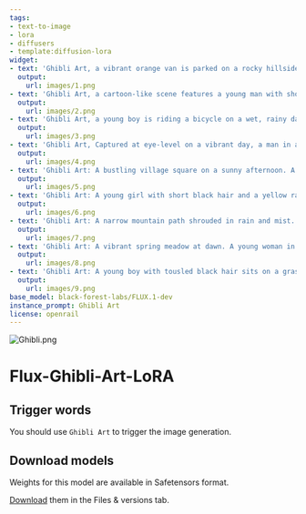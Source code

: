 ```yaml
---
tags:
- text-to-image
- lora
- diffusers
- template:diffusion-lora
widget:
- text: 'Ghibli Art, a vibrant orange van is parked on a rocky hillside. The van is adorned with a white roof, adorned with an orange patch, adding a pop of color to the scene. A man in a yellow hooded sweatshirt and jeans is standing on the roof of the van, looking out at the view of the mountain range. The sky is a deep blue, dotted with fluffy white clouds. To the right of the man, a large brown backpack is draped over the vans head. The mountain range is covered in snow, adding to the authenticity of the image.'
  output:
    url: images/1.png
- text: 'Ghibli Art, a cartoon-like scene features a young man with short brown hair, dressed in a white t-shirt, brown pants, and brown boots, standing on a cliff overlooking a valley. He is holding a map in his right hand, and a brown backpack on his left shoulder. The valley is filled with lush green trees, and the valley is bordered by a mountain range. The sky is a deep blue, dotted with white clouds, adding a pop of color to the scene.'
  output:
    url: images/2.png
- text: 'Ghibli Art, a young boy is riding a bicycle on a wet, rainy day. The boy is dressed in a bright orange shirt, gray pants, and a red backpack. His helmet is black, and he is facing the right side of the frame. The bicycle is casting a shadow on the water, and the water is reflecting the boys reflection. To the left of the boy, a field of yellow corn is growing, and to the right of the field is a house with a red roof. The sky is filled with dark gray clouds, adding a touch of color to the scene.'
  output:
    url: images/3.png
- text: 'Ghibli Art, Captured at eye-level on a vibrant day, a man in a blue shirt, and a straw hat is standing in a field of wheat. The man is holding a rifle in his right hand, while his left hand is resting on a wooden fence. In the distance, a brown barn with a brown roof is seen, nestled in the field. The barn is surrounded by trees and a metal tower. The sky is a deep blue, dotted with white clouds, adding a touch of color to the scene.'
  output:
    url: images/4.png
- text: 'Ghibli Art: A bustling village square on a sunny afternoon. A boy in a red scarf and green jacket rides a vintage bicycle through the cobblestone streets, carrying a basket full of bread loaves. To his left, a lively market is set up with colorful stalls, while to his right, a fountain with a bronze statue glistens in the sunlight. The sky is a vivid blue with cotton-like clouds, and the buildings are adorned with flowering vines and wooden shutters.'
  output:
    url: images/5.png
- text: 'Ghibli Art: A young girl with short black hair and a yellow raincoat stands under a red umbrella in the middle of a cobblestone street. Rain falls steadily, creating ripples in puddles around her feet. Behind her, a small bakery with a warm, glowing light spills onto the street, and its wooden sign sways gently in the wind. The sky is heavy with dark gray clouds, and a single beam of light breaks through, illuminating the scene.'
  output:
    url: images/6.png
- text: 'Ghibli Art: A narrow mountain path shrouded in rain and mist. A traveler in a wide-brimmed straw hat and a long green cloak leans on a wooden staff as they walk. Water cascades down the rocky slopes, forming small streams that crisscross the path. The dark clouds above roll ominously, and a single bird soars against the turbulent sky, adding a sense of movement to the stillness.'
  output:
    url: images/7.png
- text: 'Ghibli Art: A vibrant spring meadow at dawn. A young woman in a lavender dress and straw hat is painting on an easel under a large cherry blossom tree. Pink petals gently fall around her, and a curious white rabbit sits nearby, watching. The meadow is dotted with yellow and purple wildflowers, and a small brook winds its way through the scene. In the background, a quaint cottage with a stone chimney is nestled among rolling green hills'
  output:
    url: images/8.png
- text: 'Ghibli Art: A young boy with tousled black hair sits on a grassy hill under a dark, star-filled sky. He wears a light blue sweater and brown pants, with a small telescope set up in front of him. Around him, fireflies dance in the cool night air, adding a magical glow. A crescent moon hangs low on the horizon, and in the distance, the faint silhouette of a village is visible against the hills.'
  output:
    url: images/9.png
base_model: black-forest-labs/FLUX.1-dev
instance_prompt: Ghibli Art
license: openrail
---
```

![Ghibli.png](https://cdn-uploads.huggingface.co/production/uploads/65bb837dbfb878f46c77de4c/Eq6JzdtLuwJhRINHSNRgt.png)

# Flux-Ghibli-Art-LoRA
<Gallery />




## Trigger words

You should use `Ghibli Art` to trigger the image generation.

## Download models

Weights for this model are available in Safetensors format.

[Download](/strangerzonehf/Flux-Ghibli-Art-LoRA/tree/main) them in the Files & versions tab.
